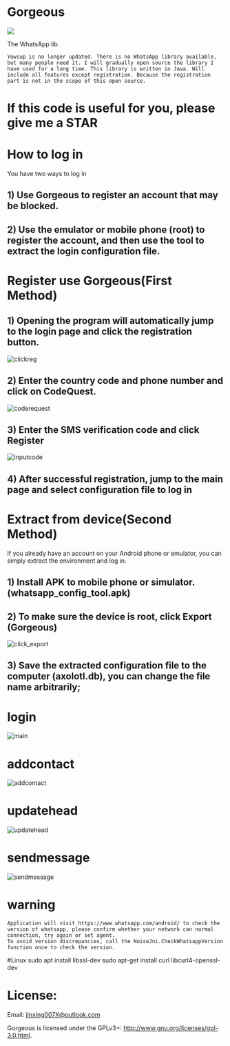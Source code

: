 # Gorgeous

<a href="https://paypal.me/welove88" target="_blank"><img src="https://www.paypalobjects.com/en_US/i/btn/btn_donate_LG.gif" /></a>

The WhatsApp lib

    Yowsup is no longer updated. There is no WhatsApp library available, but many people need it. I will gradually open source the library I have used for a long time. This library is written in Java. Will include all features except registration. Because the registration part is not in the scope of this open source.
# If this code is useful for you, please give me a STAR



# How to log in
You have two ways to log in
  ## 1) Use Gorgeous to register an account that may be blocked.
  
  ## 2) Use the emulator or mobile phone (root) to register the account, and then use the tool to extract the login configuration file.

# Register use Gorgeous(First Method)
##  1) Opening the program will automatically jump to the login page and click the registration button.
![clickreg](https://raw.githubusercontent.com/lovethiscode/Gorgeous-Whatsapp/main/images/clickreg.png)

## 2) Enter the country code and phone number and click on CodeQuest.
![coderequest](https://raw.githubusercontent.com/lovethiscode/Gorgeous-Whatsapp/main/images/coderequest.png)

## 3) Enter the SMS verification code and click Register
![inputcode](https://raw.githubusercontent.com/lovethiscode/Gorgeous-Whatsapp/main/images/inputcode.png)

## 4) After successful registration, jump to the main page and select configuration file to log in

# Extract from device(Second Method)
 If you already have an account on your Android phone or emulator, you can simply extract the environment and log in.

## 1) Install APK to mobile phone or simulator. (whatsapp_config_tool.apk)

## 2) To make sure the device is root, click Export (Gorgeous)
![click_export](https://raw.githubusercontent.com/lovethiscode/Gorgeous-Whatsapp/main/images/click_export.png)

## 3) Save the extracted configuration file to the computer (axolotl.db), you can change the file name arbitrarily;


# login
![main](https://raw.githubusercontent.com/lovethiscode/Gorgeous-Whatsapp/main/images/main.png)

# addcontact
![addcontact](https://raw.githubusercontent.com/lovethiscode/Gorgeous-Whatsapp/main/images/addcontact.png)

# updatehead
![updatehead](https://raw.githubusercontent.com/lovethiscode/Gorgeous-Whatsapp/main/images/updatehead.png)

# sendmessage
![sendmessage](https://raw.githubusercontent.com/lovethiscode/Gorgeous-Whatsapp/main/images/sendmessage.png)



# warning
    Application will visit https://www.whatsapp.com/android/ to check the version of whatsapp, please confirm whether your network can normal connection, try again or set agent.
    To avoid version discrepancies, call the NoiseJni.CheckWhatsappVersion function once to check the version. 

#Linux
	sudo apt install libssl-dev
	sudo apt-get install curl libcurl4-openssl-dev


# License:
Email: jinxing007X@outlook.com

Gorgeous is licensed under the GPLv3+: http://www.gnu.org/licenses/gpl-3.0.html.


